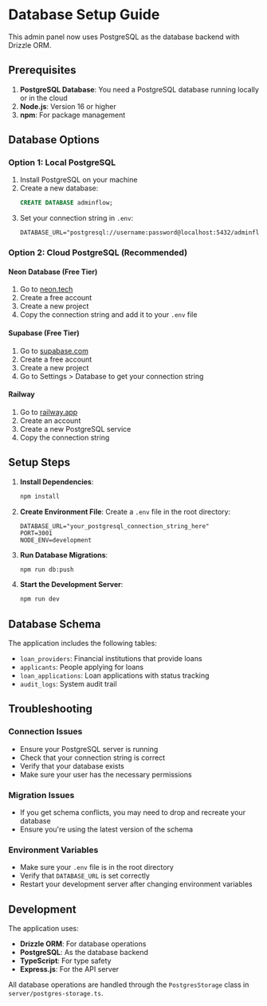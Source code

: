 # Database Setup Guide

This admin panel now uses PostgreSQL as the database backend with Drizzle ORM.

## Prerequisites

1. **PostgreSQL Database**: You need a PostgreSQL database running locally or in the cloud
2. **Node.js**: Version 16 or higher
3. **npm**: For package management

## Database Options

### Option 1: Local PostgreSQL
1. Install PostgreSQL on your machine
2. Create a new database:
   ```sql
   CREATE DATABASE adminflow;
   ```
3. Set your connection string in `.env`:
   ```
   DATABASE_URL="postgresql://username:password@localhost:5432/adminflow"
   ```

### Option 2: Cloud PostgreSQL (Recommended)

#### Neon Database (Free Tier)
1. Go to [neon.tech](https://neon.tech)
2. Create a free account
3. Create a new project
4. Copy the connection string and add it to your `.env` file

#### Supabase (Free Tier)
1. Go to [supabase.com](https://supabase.com)
2. Create a free account
3. Create a new project
4. Go to Settings > Database to get your connection string

#### Railway
1. Go to [railway.app](https://railway.app)
2. Create an account
3. Create a new PostgreSQL service
4. Copy the connection string

## Setup Steps

1. **Install Dependencies**:
   ```bash
   npm install
   ```

2. **Create Environment File**:
   Create a `.env` file in the root directory:
   ```
   DATABASE_URL="your_postgresql_connection_string_here"
   PORT=3001
   NODE_ENV=development
   ```

3. **Run Database Migrations**:
   ```bash
   npm run db:push
   ```

4. **Start the Development Server**:
   ```bash
   npm run dev
   ```

## Database Schema

The application includes the following tables:
- `loan_providers`: Financial institutions that provide loans
- `applicants`: People applying for loans
- `loan_applications`: Loan applications with status tracking
- `audit_logs`: System audit trail

## Troubleshooting

### Connection Issues
- Ensure your PostgreSQL server is running
- Check that your connection string is correct
- Verify that your database exists
- Make sure your user has the necessary permissions

### Migration Issues
- If you get schema conflicts, you may need to drop and recreate your database
- Ensure you're using the latest version of the schema

### Environment Variables
- Make sure your `.env` file is in the root directory
- Verify that `DATABASE_URL` is set correctly
- Restart your development server after changing environment variables

## Development

The application uses:
- **Drizzle ORM**: For database operations
- **PostgreSQL**: As the database backend
- **TypeScript**: For type safety
- **Express.js**: For the API server

All database operations are handled through the `PostgresStorage` class in `server/postgres-storage.ts`. 